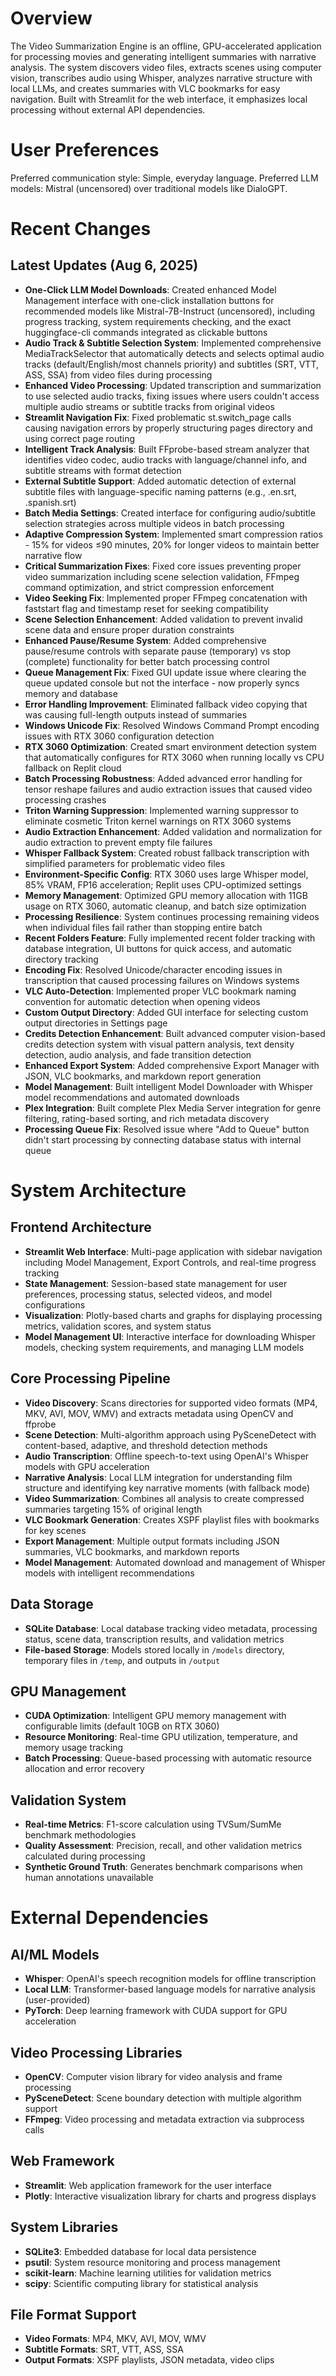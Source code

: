 # Overview

The Video Summarization Engine is an offline, GPU-accelerated application for processing movies and generating intelligent summaries with narrative analysis. The system discovers video files, extracts scenes using computer vision, transcribes audio using Whisper, analyzes narrative structure with local LLMs, and creates summaries with VLC bookmarks for easy navigation. Built with Streamlit for the web interface, it emphasizes local processing without external API dependencies.

# User Preferences

Preferred communication style: Simple, everyday language.
Preferred LLM models: Mistral (uncensored) over traditional models like DialoGPT.

# Recent Changes

## Latest Updates (Aug 6, 2025)
- **One-Click LLM Model Downloads**: Created enhanced Model Management interface with one-click installation buttons for recommended models like Mistral-7B-Instruct (uncensored), including progress tracking, system requirements checking, and the exact huggingface-cli commands integrated as clickable buttons
- **Audio Track & Subtitle Selection System**: Implemented comprehensive MediaTrackSelector that automatically detects and selects optimal audio tracks (default/English/most channels priority) and subtitles (SRT, VTT, ASS, SSA) from video files during processing
- **Enhanced Video Processing**: Updated transcription and summarization to use selected audio tracks, fixing issues where users couldn't access multiple audio streams or subtitle tracks from original videos
- **Streamlit Navigation Fix**: Fixed problematic st.switch_page calls causing navigation errors by properly structuring pages directory and using correct page routing
- **Intelligent Track Analysis**: Built FFprobe-based stream analyzer that identifies video codec, audio tracks with language/channel info, and subtitle streams with format detection
- **External Subtitle Support**: Added automatic detection of external subtitle files with language-specific naming patterns (e.g., .en.srt, .spanish.srt)
- **Batch Media Settings**: Created interface for configuring audio/subtitle selection strategies across multiple videos in batch processing
- **Adaptive Compression System**: Implemented smart compression ratios - 15% for videos ≤90 minutes, 20% for longer videos to maintain better narrative flow
- **Critical Summarization Fixes**: Fixed core issues preventing proper video summarization including scene selection validation, FFmpeg command optimization, and strict compression enforcement
- **Video Seeking Fix**: Implemented proper FFmpeg concatenation with faststart flag and timestamp reset for seeking compatibility
- **Scene Selection Enhancement**: Added validation to prevent invalid scene data and ensure proper duration constraints
- **Enhanced Pause/Resume System**: Added comprehensive pause/resume controls with separate pause (temporary) vs stop (complete) functionality for better batch processing control
- **Queue Management Fix**: Fixed GUI update issue where clearing the queue updated console but not the interface - now properly syncs memory and database
- **Error Handling Improvement**: Eliminated fallback video copying that was causing full-length outputs instead of summaries
- **Windows Unicode Fix**: Resolved Windows Command Prompt encoding issues with RTX 3060 configuration detection
- **RTX 3060 Optimization**: Created smart environment detection system that automatically configures for RTX 3060 when running locally vs CPU fallback on Replit cloud
- **Batch Processing Robustness**: Added advanced error handling for tensor reshape failures and audio extraction issues that caused video processing crashes
- **Triton Warning Suppression**: Implemented warning suppressor to eliminate cosmetic Triton kernel warnings on RTX 3060 systems
- **Audio Extraction Enhancement**: Added validation and normalization for audio extraction to prevent empty file failures
- **Whisper Fallback System**: Created robust fallback transcription with simplified parameters for problematic video files
- **Environment-Specific Config**: RTX 3060 uses large Whisper model, 85% VRAM, FP16 acceleration; Replit uses CPU-optimized settings
- **Memory Management**: Optimized GPU memory allocation with 11GB usage on RTX 3060, automatic cleanup, and batch size optimization
- **Processing Resilience**: System continues processing remaining videos when individual files fail rather than stopping entire batch
- **Recent Folders Feature**: Fully implemented recent folder tracking with database integration, UI buttons for quick access, and automatic directory tracking
- **Encoding Fix**: Resolved Unicode/character encoding issues in transcription that caused processing failures on Windows systems
- **VLC Auto-Detection**: Implemented proper VLC bookmark naming convention for automatic detection when opening videos
- **Custom Output Directory**: Added GUI interface for selecting custom output directories in Settings page
- **Credits Detection Enhancement**: Built advanced computer vision-based credits detection system with visual pattern analysis, text density detection, audio analysis, and fade transition detection
- **Enhanced Export System**: Added comprehensive Export Manager with JSON, VLC bookmarks, and markdown report generation
- **Model Management**: Built intelligent Model Downloader with Whisper model recommendations and automated downloads
- **Plex Integration**: Built complete Plex Media Server integration for genre filtering, rating-based sorting, and rich metadata discovery
- **Processing Queue Fix**: Resolved issue where "Add to Queue" button didn't start processing by connecting database status with internal queue

# System Architecture

## Frontend Architecture
- **Streamlit Web Interface**: Multi-page application with sidebar navigation including Model Management, Export Controls, and real-time progress tracking
- **State Management**: Session-based state management for user preferences, processing status, selected videos, and model configurations
- **Visualization**: Plotly-based charts and graphs for displaying processing metrics, validation scores, and system status
- **Model Management UI**: Interactive interface for downloading Whisper models, checking system requirements, and managing LLM models

## Core Processing Pipeline
- **Video Discovery**: Scans directories for supported video formats (MP4, MKV, AVI, MOV, WMV) and extracts metadata using OpenCV and ffprobe
- **Scene Detection**: Multi-algorithm approach using PySceneDetect with content-based, adaptive, and threshold detection methods
- **Audio Transcription**: Offline speech-to-text using OpenAI's Whisper models with GPU acceleration
- **Narrative Analysis**: Local LLM integration for understanding film structure and identifying key narrative moments (with fallback mode)
- **Video Summarization**: Combines all analysis to create compressed summaries targeting 15% of original length
- **VLC Bookmark Generation**: Creates XSPF playlist files with bookmarks for key scenes
- **Export Management**: Multiple output formats including JSON summaries, VLC bookmarks, and markdown reports
- **Model Management**: Automated download and management of Whisper models with intelligent recommendations

## Data Storage
- **SQLite Database**: Local database tracking video metadata, processing status, scene data, transcription results, and validation metrics
- **File-based Storage**: Models stored locally in `/models` directory, temporary files in `/temp`, and outputs in `/output`

## GPU Management
- **CUDA Optimization**: Intelligent GPU memory management with configurable limits (default 10GB on RTX 3060)
- **Resource Monitoring**: Real-time GPU utilization, temperature, and memory usage tracking
- **Batch Processing**: Queue-based processing with automatic resource allocation and error recovery

## Validation System
- **Real-time Metrics**: F1-score calculation using TVSum/SumMe benchmark methodologies
- **Quality Assessment**: Precision, recall, and other validation metrics calculated during processing
- **Synthetic Ground Truth**: Generates benchmark comparisons when human annotations unavailable

# External Dependencies

## AI/ML Models
- **Whisper**: OpenAI's speech recognition models for offline transcription
- **Local LLM**: Transformer-based language models for narrative analysis (user-provided)
- **PyTorch**: Deep learning framework with CUDA support for GPU acceleration

## Video Processing Libraries
- **OpenCV**: Computer vision library for video analysis and frame processing
- **PySceneDetect**: Scene boundary detection with multiple algorithm support
- **FFmpeg**: Video processing and metadata extraction via subprocess calls

## Web Framework
- **Streamlit**: Web application framework for the user interface
- **Plotly**: Interactive visualization library for charts and progress displays

## System Libraries
- **SQLite3**: Embedded database for local data persistence
- **psutil**: System resource monitoring and process management
- **scikit-learn**: Machine learning utilities for validation metrics
- **scipy**: Scientific computing library for statistical analysis

## File Format Support
- **Video Formats**: MP4, MKV, AVI, MOV, WMV
- **Subtitle Formats**: SRT, VTT, ASS, SSA
- **Output Formats**: XSPF playlists, JSON metadata, video clips